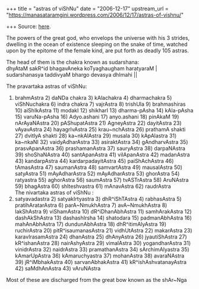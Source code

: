 +++
title = "astras of viShNu"
date = "2006-12-17"
upstream_url = "https://manasataramgini.wordpress.com/2006/12/17/astras-of-vishnu/"

+++
Source: [here](https://manasataramgini.wordpress.com/2006/12/17/astras-of-vishnu/).

The powers of the great god, who envelops the universe with his 3 strides, dwelling in the ocean of existence sleeping on the snake of time, watched upon by the epitome of the female kind, are put forth as deadly 105 astras.

The head of them is the chakra known as sudarshana:  
dhyAtaM sakR^id bhagavAneka koTyaghaugham haratyaraM \|  
sudarshanasya taddivyaM bhargo devasya dhImahi \|\|

The pravartaka astras of viShNu:  
1) brahmAstra 2) daNDa chakra 3) kAlachakra 4) dharmachakra 5) viShNuchakra 6) indra chakra 7) vajrAstra 8) trishUla 9) brahmashiras 10) aiShIkAstra 11) modakI 12) shikharI 13) dharma-pAsha 14) kAla-pAsha 15) varuNa-pAsha 16) Adyo.ashani 17) anyo.ashani 18) pinAkaM 19) nArAyaNAstra 20) pAShupatAstra 21) AgneyAstra 22) dayitAstra 23) vAyavAstra 24) hayagrIvAstra 25) krau\~nchAstra 26) prathamA shakti 27) dvitIyA shakti 28) ka\~nkAlAstra 29) musala 30) kApAlastra 31) ka\~nkaNI 32) vaidyAdharAstra 33) asiraktAstra 34) gAndharvAstra 35) prasvApanAstra 36) prashamanAstra 37) sauryAstra 38) darpaNAstra 39) shoShaNAstra 40) santApanAstra 41) vilApanAstra 42) madanAstra 43) kandarpAstra 44) kardarpadayitAstra 45) paiShAchAstra 46) tAmasAstra 47) saumanAstra 48) samvartAstra 49) mausalAstra 50) satyAstra 51) mAyAdharAstra 52) mAyAdharAstra 53) ghorAstra 54) ratyastra 55) aghorAstra 56) saumAstra 57) tvASTrAstra 58) AruNAstra 59) bhagAstra 60) shIteshvastra 61) mAnavAstra 62) raudrAstra  
The nivartaka astras of viShNu :  
1) satyavadastra 2) satyakIrtyastra 3) dhR^iShTAstra 4) rabhasAstra 5) pratihAratarAstra 6) parA\~NmukhAstra 7) avA\~NmukhAstra 8) lakShAstra 9) viShamAstra 10) dR^iDhanAbhAstra 11) samhArakAstra 12) dashAkShAstra 13) dashashIrsha 14) shatodara 15) padmanAbhAstra 16) mahAnAbhAstra 17) dundunAbhAstra 18) dhR^itimAlyAstra 19) ruchirAstra 20) pitR^isaumanasAstra 21) vidhUtAstra 22) makarAstra 23) karavIrasamAstra 24) dhanAstra 25) dhAnyAstra 26) jyautiShAstra 27) kR^ishanAstra 28) nairAshyAstra 29) vimalAstra 30) yogandharAstra 31) vinidrAstra 32) naidrAstra 33) pramathanAstra 34) sArchimAlyastra 35) kAmarUpAstra 36) kAmaruchyastra 37) mohanAstra 38) avaraNAstra 39) jR^iMbhakAstra 40) sarvanAbhakAstra 41) kR^ishAshvatanayAstra 42) saMdhAnAstra 43) vAruNAstra

Most of these are discharged from the great bow known as the shAr\~Nga

